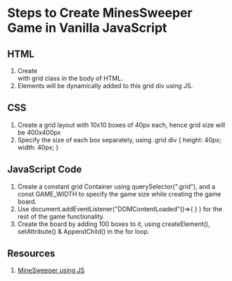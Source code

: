 # Steps to Create MinesSweeper Game in Vanilla JavaScript

## HTML

1. Create <div> with grid class in the body of HTML.
2. Elements will be dynamically added to this grid div using JS.

## CSS

1. Create a grid layout with 10x10 boxes of 40px each, hence grid size will be 400x400px
2. Specify the size of each box separately, using .grid div { height: 40px; width: 40px; }

## JavaScript Code

1. Create a constant grid Container using querySelector(".grid"), and a const GAME_WIDTH to specify the game size while creating the game board.
2. Use document.addEventListener("DOMContentLoaded"()=>{ } ) for the rest of the game functionality.
3. Create the board by adding 100 boxes to it, using createElement(), setAttribute() & AppendChild() in the for loop.

## Resources

1. [MineSweeper using JS](https://www.youtube.com/watch?v=W0No1JDc6vE&t)
